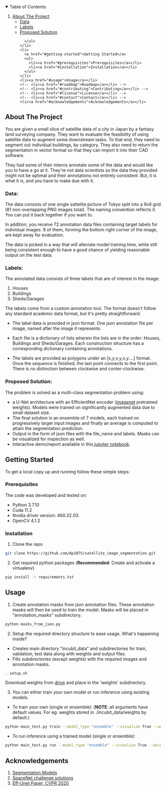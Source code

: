 <!-- TABLE OF CONTENTS -->
<details open="open">
  <summary>Table of Contents</summary>
  <ol>
    <li>
      <a href="#about-the-project">About The Project</a>
      <ul>
        <li><a href="#data">Data</a></li>
         <li><a href="#labels">Labels</a></li>
         <li><a href="#proposed-solutions">Proposed Solution</a></li>    

      </ul>
    </li>
    <li>
      <a href="#getting-started">Getting Started</a>
      <ul>
        <li><a href="#prerequisites">Prerequisites</a></li>
        <li><a href="#installation">Installation</a></li>
      </ul>
    </li>
    <li><a href="#usage">Usage</a></li>
    <!-- <li><a href="#roadmap">Roadmap</a></li> -->
    <!-- <li><a href="#contributing">Contributing</a></li> -->
    <!-- <li><a href="#license">License</a></li> -->
    <!-- <li><a href="#contact">Contact</a></li> -->
    <li><a href="#acknowledgements">Acknowledgements</a></li>
  </ol>
</details>



<!-- ABOUT THE PROJECT -->
## About The Project

You are given a small slice of satellite data of a city in Japan by a fantasy land surveying company. They want to evaluate the feasibility of using satellite data to augment some downstream tasks. To that end, they need to segment out individual buildings, by category. They also need to return the segmentation in vector format so that they can import it into their CAD software.

They had some of their interns annotate some of the data and would like you to have a go at it. They're not data scientists so the data they provided might not be optimal and their annotations not entirely consistent. But, it is what it is, and you have to make due with it.


### Data:
The data consists of one single sattelite picture of Tokyo split into a 9x9 grid (81 non-overlapping PNG images total). The naming convention reflects it. You can put it back together if you want to.

In addition, you receive 72 annotation data files containing target labels for individual images. 9 of them, forming the bottom right corner of the image, are kept away for evaluation.

The data is picked in a way that will alleviate model training time, while still being consistent enough to have a good chance of yielding reasonable output on the test data.

### Labels:
The annotated data consists of three labels that are of interest in the image:
1. Houses
2. Buildings
3. Sheds/Garages

The labels come from a custom annotation tool. The format doesn't follow any standard academic data format, but it's pretty straightforward.

* The label data is provided in json format. One json annotation file per image, named after the image it represents. 

* Each file is a dictionary of lists wherein the lists are in the order: Houses, Buildings and Sheds/Garages. Each construction structure has a corresponding dictionary containing annotations.

* The labels are provided as polygons under an [x,y,x,y,x,y....] format. Once the sequence is finished, the last point connects to the first point. There is no distinction between clockwise and conter-clockwise.

### Proposed Solution:
The problem is solved as a multi-class segmentation problem using:
* a U-Net architecture with an EfficientNet encoder ([imagenet](http://image-net.org/) pretrained weights). Models were trained on significantly augmented data due to small dataset size.
* The final solution is an ensemble of 7 models, each trained on progressively larger input images and finally an average is computed to attain the segmentation prediction.
* Output in the form of json files with the file_name and labels. Masks can be visualized for inspection as well.
* Interactive demo/report available in this[ jupyter notebook](https://github.com/Ap1075/satellite_image_segmentation/blob/main/report.ipynb).

## Getting Started

To get a local copy up and running follow these simple steps:

### Prerequisites

The code was developed and tested on:
* Python 3.7.10
* Cuda 11.2
* Nvidia driver version: 460.32.03.
* OpenCV 4.1.2

### Installation

1. Clone the repo
```sh
git clone https://github.com/Ap1075/satellite_image_segmentation.git

```

2. Get required python packages (**Recommended**: Create and activate a virtualenv)

```sh
pip install -r requirements.txt
```

## Usage
1. Create annotation masks from json annotation files. These annotation masks will then be used to train the model. Masks will be placed in "annotation_masks" subdirectory.

```sh
python masks_from_json.py
```
2. Setup the required directory structure to ease usage. What's happening inside?
* Creates main directory "incubit_data" and subdirectories for train, validation, test data along with weights and output files. 
* Fills subdirectories (except weights) with the required images and annotation masks.

```sh
. setup.sh
```
Download weights from [drive](https://drive.google.com/drive/folders/1CWsW9CjVYDGz46VJ-zOW5V3dRSbEL93f?usp=sharing) and place in the 'weights' subdirectory.

3. You can either train your own model or run inference using existing models.
* To train your own (single or ensemble): (**NOTE**: all arguments have default values. For eg: weights stored in ./incubit_data/weights by default.)
```sh
python main_test.py train --model_type "ensemble" --visualize True --weights path/to/save_weights

```
* To run inference using a trained model (single or ensemble):
```sh
python main_test.py run --model_type "ensemble" --visualize True --weights path/to/load_weights

```
## Acknowledgements
1. [Segmentation Models](https://github.com/qubvel/segmentation_models)
2. [SpaceNet challenge solutions](https://github.com/SpaceNetChallenge/SpaceNet_Optimized_Routing_Solutions)
3. [Eff-Unet Paper, CVPR 2020](https://openaccess.thecvf.com/content_CVPRW_2020/papers/w22/Baheti_Eff-UNet_A_Novel_Architecture_for_Semantic_Segmentation_in_Unstructured_Environment_CVPRW_2020_paper.pdf)